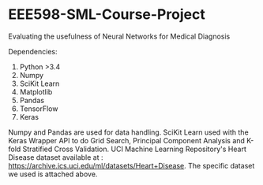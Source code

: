 # EEE598-SML-Course-Project
Evaluating the usefulness of Neural Networks for Medical Diagnosis

Dependencies:
1. Python >3.4
2. Numpy
3. SciKit Learn
4. Matplotlib
5. Pandas
6. TensorFlow
7. Keras

Numpy and Pandas are used for data handling.
SciKit Learn used with the Keras Wrapper API to do Grid Search, Principal Component Analysis and K-fold Stratified Cross Validation.
UCI Machine Learning Repository's Heart Disease dataset available at : https://archive.ics.uci.edu/ml/datasets/Heart+Disease. The specific dataset we used is attached above.

